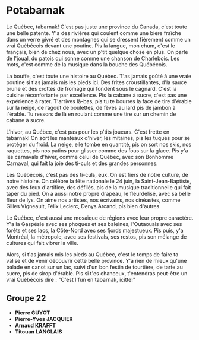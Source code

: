 # Potabarnak

Le Québec, tabarnak! C'est pas juste une province du Canada, c'est toute une belle patente. Y'a des rivières qui coulent comme une bière fraîche dans un verre givré et des montagnes qui se dressent fièrement comme un vrai Québécois devant une poutine. Pis la langue, mon chum, c'est le français, bien de chez nous, avec un p'tit quelque chose en plus. On parle de l'joual, du patois qui sonne comme une chanson de Charlebois. Les mots, c'est comme de la musique dans la bouche des Québécois.

La bouffe, c'est toute une histoire au Québec. T'as jamais goûté à une vraie poutine si t'as jamais mis les pieds ici. Des frites croustillantes, d'la sauce brune et des crottes de fromage qui fondent sous le cagnard. C'est la cuisine réconfortante par excellence. Pis la cabane à sucre, c'est pas une expérience à rater. T'arrives là-bas, pis tu te bourres la face de tire d'érable sur la neige, de ragoût de boulettes, de fèves au lard pis de jambon à l'érable. Tu ressors de là en roulant comme une tire sur un chemin de cabane à sucre.

L'hiver, au Québec, c'est pas pour les p'tits joueurs. C'est frette en tabarnak! On sort les manteaux d'hiver, les mitaines, pis les tuques pour se protéger du froid. La neige, elle tombe en quantité, pis on sort nos skis, nos raquettes, pis nos patins pour glisser comme des fous sur la glace. Pis y'a les carnavals d'hiver, comme celui de Québec, avec son Bonhomme Carnaval, qui fait la joie des ti-culs et des grandes personnes.

Les Québécois, c'est pas des ti-culs, eux. On est fiers de notre culture, de notre histoire. On célèbre la fête nationale le 24 juin, la Saint-Jean-Baptiste, avec des feux d'artifice, des défilés, pis de la musique traditionnelle qui fait taper du pied. On a aussi notre propre drapeau, le fleurdelisé, avec sa belle fleur de lys. On aime nos artistes, nos écrivains, nos cinéastes, comme Gilles Vigneault, Félix Leclerc, Denys Arcand, pis bien d'autres.

Le Québec, c'est aussi une mosaïque de régions avec leur propre caractère. Y'a la Gaspésie avec ses phoques et ses baleines, l'Outaouais avec ses forêts et ses lacs, la Côte-Nord avec ses fjords majestueux. Pis puis, y'a Montréal, la métropole, avec ses festivals, ses restos, pis son mélange de cultures qui fait vibrer la ville.

Alors, si t'as jamais mis les pieds au Québec, c'est le temps de faire ta valise et de venir découvrir cette belle province. Y'a rien de mieux qu'une balade en canot sur un lac, suivi d'un bon festin de tourtière, de tarte au sucre, pis de sirop d'érable. Pis si t'es chanceux, t'entendras peut-être un vrai Québécois dire : "C'est l'fun en tabarnak, icitte!"

## Groupe 22

* **Pierre GUYOT**
* **Pierre-Yves JACQUIER**
* **Arnaud KRAFFT**
* **Titouan LANGLAIS**